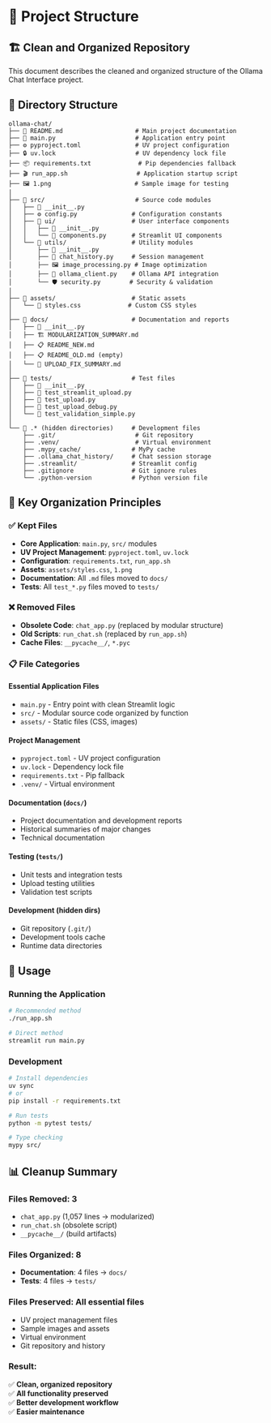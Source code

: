 # 📁 Project Structure

## 🏗️ Clean and Organized Repository

This document describes the cleaned and organized structure of the Ollama Chat Interface project.

## 📂 Directory Structure

```
ollama-chat/
├── 📄 README.md                    # Main project documentation
├── 🚀 main.py                      # Application entry point
├── ⚙️ pyproject.toml               # UV project configuration
├── 🔒 uv.lock                      # UV dependency lock file
├── 📦 requirements.txt             # Pip dependencies fallback
├── 🎬 run_app.sh                   # Application startup script
├── 🖼️ 1.png                       # Sample image for testing
│
├── 📁 src/                         # Source code modules
│   ├── 📄 __init__.py
│   ├── ⚙️ config.py               # Configuration constants
│   ├── 📁 ui/                     # User interface components
│   │   ├── 📄 __init__.py
│   │   └── 🎨 components.py       # Streamlit UI components
│   └── 📁 utils/                  # Utility modules
│       ├── 📄 __init__.py
│       ├── 💾 chat_history.py     # Session management
│       ├── 🖼️ image_processing.py # Image optimization
│       ├── 🤖 ollama_client.py    # Ollama API integration
│       └── 🛡️ security.py        # Security & validation
│
├── 📁 assets/                     # Static assets
│   └── 🎨 styles.css             # Custom CSS styles
│
├── 📁 docs/                       # Documentation and reports
│   ├── 📄 __init__.py
│   ├── 🏗️ MODULARIZATION_SUMMARY.md
│   ├── 📋 README_NEW.md
│   ├── 📋 README_OLD.md (empty)
│   └── 🔧 UPLOAD_FIX_SUMMARY.md
│
├── 📁 tests/                      # Test files
│   ├── 📄 __init__.py
│   ├── 🧪 test_streamlit_upload.py
│   ├── 🧪 test_upload.py
│   ├── 🧪 test_upload_debug.py
│   └── 🧪 test_validation_simple.py
│
└── 📁 .* (hidden directories)     # Development files
    ├── .git/                      # Git repository
    ├── .venv/                     # Virtual environment
    ├── .mypy_cache/              # MyPy cache
    ├── .ollama_chat_history/     # Chat session storage
    ├── .streamlit/               # Streamlit config
    ├── .gitignore                # Git ignore rules
    └── .python-version           # Python version file
```

## 🎯 Key Organization Principles

### ✅ **Kept Files**
- **Core Application**: `main.py`, `src/` modules
- **UV Project Management**: `pyproject.toml`, `uv.lock`
- **Configuration**: `requirements.txt`, `run_app.sh`
- **Assets**: `assets/styles.css`, `1.png`
- **Documentation**: All `.md` files moved to `docs/`
- **Tests**: All `test_*.py` files moved to `tests/`

### ❌ **Removed Files**
- **Obsolete Code**: `chat_app.py` (replaced by modular structure)
- **Old Scripts**: `run_chat.sh` (replaced by `run_app.sh`)
- **Cache Files**: `__pycache__/`, `*.pyc`

### 📋 **File Categories**

#### **Essential Application Files**
- `main.py` - Entry point with clean Streamlit logic
- `src/` - Modular source code organized by function
- `assets/` - Static files (CSS, images)

#### **Project Management**
- `pyproject.toml` - UV project configuration
- `uv.lock` - Dependency lock file
- `requirements.txt` - Pip fallback
- `.venv/` - Virtual environment

#### **Documentation** (`docs/`)
- Project documentation and development reports
- Historical summaries of major changes
- Technical documentation

#### **Testing** (`tests/`)
- Unit tests and integration tests
- Upload testing utilities
- Validation test scripts

#### **Development** (hidden dirs)
- Git repository (`.git/`)
- Development tools cache
- Runtime data directories

## 🚀 Usage

### **Running the Application**
```bash
# Recommended method
./run_app.sh

# Direct method
streamlit run main.py
```

### **Development**
```bash
# Install dependencies
uv sync
# or
pip install -r requirements.txt

# Run tests
python -m pytest tests/

# Type checking
mypy src/
```

## 📊 Cleanup Summary

### **Files Removed**: 3
- `chat_app.py` (1,057 lines → modularized)
- `run_chat.sh` (obsolete script)
- `__pycache__/` (build artifacts)

### **Files Organized**: 8
- **Documentation**: 4 files → `docs/`
- **Tests**: 4 files → `tests/`

### **Files Preserved**: All essential files
- UV project management files
- Sample images and assets
- Virtual environment
- Git repository and history

### **Result**: 
✅ **Clean, organized repository**  
✅ **All functionality preserved**  
✅ **Better development workflow**  
✅ **Easier maintenance**
